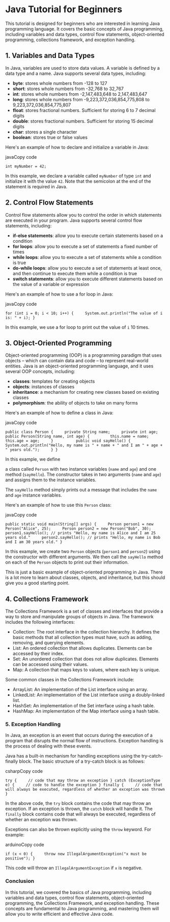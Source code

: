 Java Tutorial for Beginners
===========================

This tutorial is designed for beginners who are interested in learning Java programming language. It covers the basic concepts of Java programming, including variables and data types, control flow statements, object-oriented programming, collections framework, and exception handling.

1\. Variables and Data Types
----------------------------

In Java, variables are used to store data values. A variable is defined by a data type and a name. Java supports several data types, including:

*   **byte**: stores whole numbers from -128 to 127
*   **short**: stores whole numbers from -32,768 to 32,767
*   **int**: stores whole numbers from -2,147,483,648 to 2,147,483,647
*   **long**: stores whole numbers from -9,223,372,036,854,775,808 to 9,223,372,036,854,775,807
*   **float**: stores fractional numbers. Sufficient for storing 6 to 7 decimal digits
*   **double**: stores fractional numbers. Sufficient for storing 15 decimal digits
*   **char**: stores a single character
*   **boolean**: stores true or false values

Here's an example of how to declare and initialize a variable in Java:

javaCopy code

`int myNumber = 42;`

In this example, we declare a variable called `myNumber` of type `int` and initialize it with the value `42`. Note that the semicolon at the end of the statement is required in Java.

2\. Control Flow Statements
---------------------------

Control flow statements allow you to control the order in which statements are executed in your program. Java supports several control flow statements, including:

*   **if-else statements**: allow you to execute certain statements based on a condition
*   **for loops**: allow you to execute a set of statements a fixed number of times
*   **while loops**: allow you to execute a set of statements while a condition is true
*   **do-while loops**: allow you to execute a set of statements at least once, and then continue to execute them while a condition is true
*   **switch statements**: allow you to execute different statements based on the value of a variable or expression

Here's an example of how to use a for loop in Java:

javaCopy code

`for (int i = 0; i < 10; i++) {     System.out.println("The value of i is: " + i); }`

In this example, we use a for loop to print out the value of `i` 10 times.

3\. Object-Oriented Programming
-------------------------------

Object-oriented programming (OOP) is a programming paradigm that uses objects – which can contain data and code – to represent real-world entities. Java is an object-oriented programming language, and it uses several OOP concepts, including:

*   **classes**: templates for creating objects
*   **objects**: instances of classes
*   **inheritance**: a mechanism for creating new classes based on existing classes
*   **polymorphism**: the ability of objects to take on many forms

Here's an example of how to define a class in Java:

javaCopy code

`public class Person {     private String name;     private int age;          public Person(String name, int age) {         this.name = name;         this.age = age;     }          public void sayHello() {         System.out.println("Hello, my name is " + name + " and I am " + age + " years old.");     } }`

In this example, we define

a class called `Person` with two instance variables (`name` and `age`) and one method (`sayHello`). The constructor takes in two arguments (`name` and `age`) and assigns them to the instance variables.

The `sayHello` method simply prints out a message that includes the `name` and `age` instance variables.

Here's an example of how to use this `Person` class:

javaCopy code

`public static void main(String[] args) {     Person person1 = new Person("Alice", 25);     Person person2 = new Person("Bob", 30);          person1.sayHello(); // prints "Hello, my name is Alice and I am 25 years old."     person2.sayHello(); // prints "Hello, my name is Bob and I am 30 years old." }`

In this example, we create two `Person` objects (`person1` and `person2`) using the constructor with different arguments. We then call the `sayHello` method on each of the `Person` objects to print out their information.

This is just a basic example of object-oriented programming in Java. There is a lot more to learn about classes, objects, and inheritance, but this should give you a good starting point.

4\. Collections Framework
-------------------------

The Collections Framework is a set of classes and interfaces that provide a way to store and manipulate groups of objects in Java. The framework includes the following interfaces:

*   Collection: The root interface in the collection hierarchy. It defines the basic methods that all collection types must have, such as adding, removing, and querying elements.
*   List: An ordered collection that allows duplicates. Elements can be accessed by their index.
*   Set: An unordered collection that does not allow duplicates. Elements can be accessed using their values.
*   Map: A collection that maps keys to values, where each key is unique.

Some common classes in the Collections Framework include:

*   ArrayList: An implementation of the List interface using an array.
*   LinkedList: An implementation of the List interface using a doubly-linked list.
*   HashSet: An implementation of the Set interface using a hash table.
*   HashMap: An implementation of the Map interface using a hash table.

### 5\. Exception Handling

In Java, an exception is an event that occurs during the execution of a program that disrupts the normal flow of instructions. Exception handling is the process of dealing with these events.

Java has a built-in mechanism for handling exceptions using the try-catch-finally block. The basic structure of a try-catch block is as follows:

csharpCopy code

`try {     // code that may throw an exception } catch (ExceptionType e) {     // code to handle the exception } finally {     // code that will always be executed, regardless of whether an exception was thrown }`

In the above code, the `try` block contains the code that may throw an exception. If an exception is thrown, the `catch` block will handle it. The `finally` block contains code that will always be executed, regardless of whether an exception was thrown.

Exceptions can also be thrown explicitly using the `throw` keyword. For example:

arduinoCopy code

`if (x < 0) {     throw new IllegalArgumentException("x must be positive"); }`

This code will throw an `IllegalArgumentException` if `x` is negative.

### Conclusion

In this tutorial, we covered the basics of Java programming, including variables and data types, control flow statements, object-oriented programming, the Collections Framework, and exception handling. These concepts are fundamental to Java programming, and mastering them will allow you to write efficient and effective Java code.